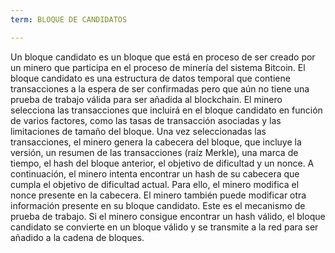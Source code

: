 ```yaml
---
term: BLOQUE DE CANDIDATOS

---
```

Un bloque candidato es un bloque que está en proceso de ser creado por un minero que participa en el proceso de minería del sistema Bitcoin. El bloque candidato es una estructura de datos temporal que contiene transacciones a la espera de ser confirmadas pero que aún no tiene una prueba de trabajo válida para ser añadida al blockchain. El minero selecciona las transacciones que incluirá en el bloque candidato en función de varios factores, como las tasas de transacción asociadas y las limitaciones de tamaño del bloque. Una vez seleccionadas las transacciones, el minero genera la cabecera del bloque, que incluye la versión, un resumen de las transacciones (raíz Merkle), una marca de tiempo, el hash del bloque anterior, el objetivo de dificultad y un nonce. A continuación, el minero intenta encontrar un hash de su cabecera que cumpla el objetivo de dificultad actual. Para ello, el minero modifica el nonce presente en la cabecera. El minero también puede modificar otra información presente en su bloque candidato. Este es el mecanismo de prueba de trabajo. Si el minero consigue encontrar un hash válido, el bloque candidato se convierte en un bloque válido y se transmite a la red para ser añadido a la cadena de bloques.